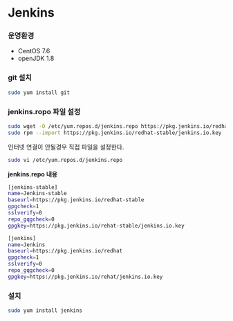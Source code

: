 # Jenkins

### 운영환경
* CentOS 7.6
* openJDK 1.8

### git 설치
```sh
sudo yum install git
```

### jenkins.ropo 파일 설정
```sh
sudo wget -O /etc/yum.repos.d/jenkins.repo https://pkg.jenkins.io/redhat-stable/jenkins.repo
sudo rpm --import https://pkg.jenkins.io/redhat-stable/jenkins.io.key
```

인터넷 연결이 안될경우 직접 파일을 설정한다.
```sh
sudo vi /etc/yum.repos.d/jenkins.repo
```
**jenkins.repo 내용**
```sh
[jenkins-stable]
name=Jenkins-stable
baseurl=https://pkg.jenkins.io/redhat-stable
gpgcheck=1
sslverify=0
repo_gqgcheck=0
gpgkey=https://pkg.jenkins.io/rehat-stable/jenkins.io.key

[jenkins]
name=Jenkins
baseurl=https://pkg.jenkins.io/redhat
gpgcheck=1
sslverify=0
repo_gqgcheck=0
gpgkey=https://pkg.jenkins.io/rehat/jenkins.io.key
```

### 설치
```sh
sudo yum install jenkins
```
